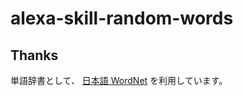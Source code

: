 # alexa-skill-random-words

## Thanks
単語辞書として、 [日本語 WordNet](http://compling.hss.ntu.edu.sg/wnja/) を利用しています。
